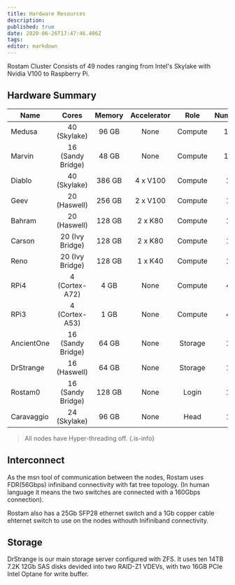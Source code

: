 ```yaml
---
title: Hardware Resources
description: 
published: true
date: 2020-06-26T17:47:46.406Z
tags: 
editor: markdown
---
```


Rostam Cluster Consists of 49 nodes ranging from Intel's Skylake with Nvidia V100 to Raspberry Pi.

## Hardware Summary

|Name       |Cores              |Memory |Accelerator    |Role   |Number |
|-----------|:-----------------:|:-----:|:-------------:|:-----:|:-----:|
|Medusa     |40 (Skylake)       |96 GB  |None           |Compute|16     |
|Marvin     |16 (Sandy Bridge)  |48 GB  |None           |Compute|16     |
|Diablo     |40 (Skylake)       |386 GB |4 x V100       |Compute|1      |
|Geev       |20 (Haswell)       |256 GB |2 x V100       |Compute|1      |
|Bahram     |20 (Haswell)       |128 GB |2 x K80        |Compute|1      |
|Carson     |20 (Ivy Bridge)    |128 GB |2 x K80        |Compute|1      |
|Reno       |20 (Ivy Bridge)    |128 GB |1 x K40        |Compute|1      |
|RPi4       |4 (Cortex-A72)     |4 GB   |None           |Compute|4      |
|RPi3       |4 (Cortex-A53)     |1 GB   |None           |Compute|4      |
|AncientOne |16 (Sandy Bridge)  |64 GB  |None           |Storage|1      |
|DrStrange  |16 (Haswell)       |64 GB  |None           |Storage|1      |
|Rostam0    |16 (Sandy Bridge)  |128 GB |None           |Login  |1      |
|Caravaggio |24 (Skylake)       |96 GB  |None           |Head   |1      |

> All nodes have Hyper-threading off.
{.is-info}

## Interconnect

As the msn tool of communication between the nodes, Rostam uses FDR(56Gbps) infiniband connectivity with fat tree topology. (In human language it means the two switches are connected with a 160Gbps connection).

Rostam also has a 25Gb SFP28 ethernet switch and a 1Gb copper cable ehternet switch to use on the nodes withouth Inifiniband connectivity.

## Storage
DrStrange is our main storage server configured with ZFS. It uses ten 14TB 7.2K 12Gb SAS disks devided into two RAID-Z1 VDEVs, with two 16GB PCIe Intel Optane for write buffer.

